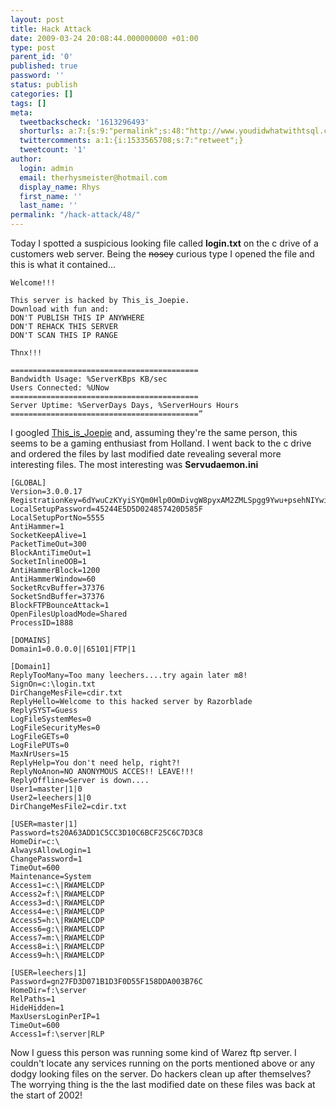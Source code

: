 ```yaml
---
layout: post
title: Hack Attack
date: 2009-03-24 20:08:44.000000000 +01:00
type: post
parent_id: '0'
published: true
password: ''
status: publish
categories: []
tags: []
meta:
  tweetbackscheck: '1613296493'
  shorturls: a:7:{s:9:"permalink";s:48:"http://www.youdidwhatwithtsql.com/hack-attack/48";s:7:"tinyurl";s:25:"http://tinyurl.com/cdl4r9";s:4:"isgd";s:17:"http://is.gd/sKfp";s:5:"bitly";s:19:"http://bit.ly/xk7i1";s:5:"snipr";s:22:"http://snipr.com/g0n1z";s:5:"snurl";s:22:"http://snurl.com/g0n1z";s:7:"snipurl";s:24:"http://snipurl.com/g0n1z";}
  twittercomments: a:1:{i:1533565708;s:7:"retweet";}
  tweetcount: '1'
author:
  login: admin
  email: therhysmeister@hotmail.com
  display_name: Rhys
  first_name: ''
  last_name: ''
permalink: "/hack-attack/48/"
---
```

Today I spotted a suspicious looking file called **login.txt** on the c drive of a customers web server. Being the ~~nosey~~ curious type I opened the file and this is what it contained...

```
Welcome!!!

This server is hacked by This_is_Joepie.
Download with fun and:
DON'T PUBLISH THIS IP ANYWHERE
DON'T REHACK THIS SERVER
DON'T SCAN THIS IP RANGE

Thnx!!!

==========================================
Bandwidth Usage: %ServerKBps KB/sec
Users Connected: %UNow
==========================================
Server Uptime: %ServerDays Days, %ServerHours Hours
==========================================”
```

I googled [This\_is\_Joepie](http://www.google.com/search?q=This_is_Joepie&ie=utf-8&oe=utf-8&aq=t) and, assuming they're the same person, this seems to be a gaming enthusiast from Holland. I went back to the c drive and ordered the files by last modified date revealing several more interesting files. The most interesting was **Servudaemon.ini**

```
[GLOBAL]
Version=3.0.0.17
RegistrationKey=6dYwuCzKYyiSYQm0Hlp0OmDivgW8pyxAM2ZMLSpgg9Ywu+psehNIYwi0Ex4bTweO33ac5V4vRxJZXk8MhblFzGyrF1z1DWbWfzZaVAWW
LocalSetupPassword=45244E5D5D024857420D585F
LocalSetupPortNo=5555
AntiHammer=1
SocketKeepAlive=1
PacketTimeOut=300
BlockAntiTimeOut=1
SocketInlineOOB=1
AntiHammerBlock=1200
AntiHammerWindow=60
SocketRcvBuffer=37376
SocketSndBuffer=37376
BlockFTPBounceAttack=1
OpenFilesUploadMode=Shared
ProcessID=1888

[DOMAINS]
Domain1=0.0.0.0||65101|FTP|1

[Domain1]
ReplyTooMany=Too many leechers....try again later m8!
SignOn=c:\login.txt
DirChangeMesFile=cdir.txt
ReplyHello=Welcome to this hacked server by Razorblade
ReplySYST=Guess
LogFileSystemMes=0
LogFileSecurityMes=0
LogFileGETs=0
LogFilePUTs=0
MaxNrUsers=15
ReplyHelp=You don't need help, right?!
ReplyNoAnon=NO ANONYMOUS ACCES!! LEAVE!!!
ReplyOffline=Server is down....
User1=master|1|0
User2=leechers|1|0
DirChangeMesFile2=cdir.txt

[USER=master|1]
Password=ts20A63ADD1C5CC3D10C6BCF25C6C7D3C8
HomeDir=c:\
AlwaysAllowLogin=1
ChangePassword=1
TimeOut=600
Maintenance=System
Access1=c:\|RWAMELCDP
Access2=f:\|RWAMELCDP
Access3=d:\|RWAMELCDP
Access4=e:\|RWAMELCDP
Access5=h:\|RWAMELCDP
Access6=g:\|RWAMELCDP
Access7=m:\|RWAMELCDP
Access8=i:\|RWAMELCDP
Access9=h:\|RWAMELCDP

[USER=leechers|1]
Password=gn27FD3D071B1D3F0D55F158DDA003B76C
HomeDir=f:\server
RelPaths=1
HideHidden=1
MaxUsersLoginPerIP=1
TimeOut=600
Access1=f:\server|RLP
```

Now I guess this person was running some kind of Warez ftp server. I couldn't locate any services running on the ports mentioned above or any dodgy looking files on the server. Do hackers clean up after themselves? The worrying thing is the the last modified date on these files was back at the start of 2002!

